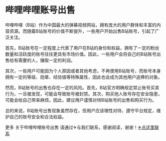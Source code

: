 # 哔哩哔哩账号出售

哔哩哔哩（B站）作为中国最大的弹幕视频网站，拥有庞大的用户群体和丰富的内容资源。而随着B站账号的价值不断提升，一些用户开始出售B站账号，引起了广泛关注。

首先，B站账号在一定程度上代表了用户在B站的身份和权益，拥有了一定的粉丝数量和活跃度的账号往往更具有市场价值。因此，一些用户会将自己的B站账号出售给有需要的人，赚取一定的利润。

其次，一些用户可能因为个人原因或者其他考虑，不再使用B站账号，而账号本身拥有一定的等级、勋章、经验值等特殊属性，因此也会成为其他用户追捧的对象。

然而，B站账号的出售也存在一定的风险。首先，B站官方明确规定禁止账号买卖行为，一旦被发现，可能会导致账号被封禁。其次，购买他人账号存在安全隐患，可能会给自己带来麻烦。因此，建议用户谨慎对待B站账号的出售和购买行为。

总的来说，B站账号出售现象虽然存在，但用户应该理性对待，遵守平台规定，维护自己的账号安全和合法权益。

更多 关于哔哩哔哩账号出售 请通过✈与我们联系，感谢阅读，谢谢！[✈点这里联系](https://d.k02.cc)